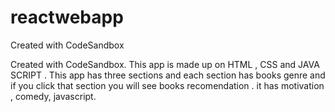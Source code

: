 # reactwebapp
Created with CodeSandbox

Created with CodeSandbox. This app is made up on HTML , CSS and JAVA SCRIPT .
This app has three sections and each section has books genre and if you click that section you will see books recomendation . 
it has motivation , comedy, javascript.
